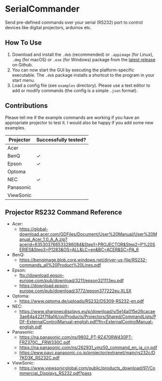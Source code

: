 # SerialCommander
Send pre-defined commands over your serial (RS232) port to control devices like digital projectors, arduinos etc.

## How To Use
1. Download and install the `.deb` (recommended) or `.appimage` (for Linux), `.dmg` (for macOS) or `.exe` (for Windows) package from the [latest release](https://github.com/schorschii/SerialCommander/releases) on Github.
2. You can now start the GUI by executing the platform-specific executable. The `.deb` package installs a shortcut to the program in your start menu.
3. Load a config file (see `examples` directory). Please use a text editor to add or modify commands (the config is a simple `.json` format).

## Contributions
Please tell me if the example commands are working if you have an appropriate projector to test it. I would also be happy if you add some new examples.

| Projector | Successfully tested? |
| --------- | -------------------- |
| Acer      |                      |
| BenQ      | ✓                    |
| Epson     | ✓                    |
| Optoma    |                      |
| NEC       | ✓                    |
| Panasonic |                      |
| ViewSonic |                      |

## Projector RS232 Command Reference
- Acer:
  - https://global-download.acer.com/GDFiles/Document/User%20Manual/User%20Manual_Acer_1.0_A_A.zip?acerid=635303766533286084&Step1=PROJECTOR&Step2=P%20SERIES&Step3=P1283&OS=ALL&LC=en&BC=ACER&SC=PA_6
- BenQ:
  - https://benqimage.blob.core.windows.net/driver-us-file/RS232-commands_all%20Product%20Lines.pdf
- Epson:
  - ftp://download.epson-europe.com/pub/download/3211/epson321113eu.pdf
  - https://download.epson-europe.com/pub/download/3772/epson377222eu.XLSX
- Optoma:
  - https://www.optoma.de/uploads/RS232/DS309-RS232-en.pdf
- NEC:
  - https://www.sharpnecdisplays.eu/p/download/v/5e14a015e26cacae3ae64a422f7f8af4/cp/Products/Projectors/Shared/CommandLists/PDF-ExternalControlManual-english.pdf?fn=ExternalControlManual-english.pdf
- Panasonic:
  - https://na.panasonic.com/ns/9802_PT-RZ470RW430PT-FRZ370C__FRW330C.pdf
  - https://na.panasonic.com/ns/262931_vmz50_command_en_ja_cn.pdf
  - https://eww.pavc.panasonic.co.jp/projector/extranet/main/rs232c/D7KD3K_RS232C.pdf
- ViewSonic:
  - https://www.viewsonicglobal.com/public/products_download/97/Commercial_Displays_RS232.pdf?pass
